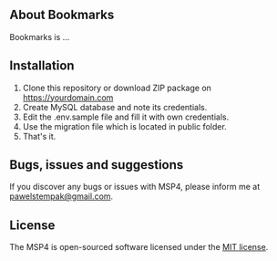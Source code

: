 ## About Bookmarks

Bookmarks is ...

## Installation

1. Clone this repository or download ZIP package on https://yourdomain.com
2. Create MySQL database and note its credentials.
3. Edit the .env.sample file and fill it with own credentials.
4. Use the migration file which is located in public folder.
5. That's it.

## Bugs, issues and suggestions

If you discover any bugs or issues with MSP4, please inform me at pawelstempak@gmail.com.

## License

The MSP4 is open-sourced software licensed under the [MIT license](https://opensource.org/licenses/MIT).

